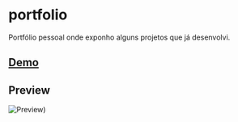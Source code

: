 # portfolio
 Portfólio pessoal onde exponho alguns projetos que já desenvolvi.

## [Demo](https://dev-paixao.github.io/portfolio/)

## Preview
![Preview](./img/preview.gif))
